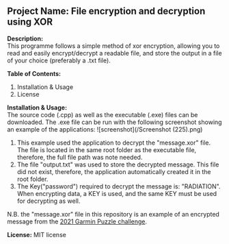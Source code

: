 ## **Project Name:** File encryption and decryption using XOR

**Description:** <br>This programme follows a simple method of xor encryption, allowing you to read and easily encrypt/decrypt a readable file, and store the output in a file of your choice (preferably a .txt file).

**Table of Contents:**
<ol>
  <li>Installation & Usage</li>
  <li>License</li>
</ol>

**Installation & Usage:**<br>The source code (.cpp) as well as the executable (.exe) files can be downloaded. The .exe file can be run with the following screenshot showing an example of the applications:
![screenshot](/Screenshot (225).png)
<ol>
  <li> This example used the application to decrypt the "message.xor" file. The file is located in the same root folder as the executable file, therefore, the full file path was note needed.</li>
  <li> The file "output.txt" was used to store the decrypted message. This file did not exist, therefore, the application automatically created it in the root folder.</li>
  <li> The Key("password") required to decrypt the message is: "RADIATION". When encrypting data, a KEY is used, and the same KEY must be used for decrypting as well.</li>
</ol>
  
 N.B. the "message.xor" file in this repository is an example of an encrypted message from the [2021 Garmin Puzzle challenge](https://www.garminpuzzle.co.za/).

**License:** MIT license

